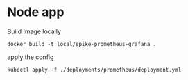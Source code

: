 # Node app
Build Image locally

```
docker build -t local/spike-prometheus-grafana .
```

apply the config
```
kubectl apply -f ./deployments/prometheus/deployment.yml
```